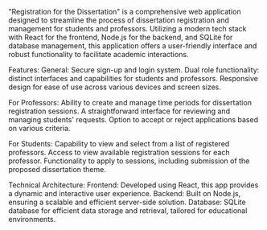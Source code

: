 "Registration for the Dissertation" is a comprehensive web application designed to streamline the process of dissertation registration and management for students and professors. 
Utilizing a modern tech stack with React for the frontend, Node.js for the backend, and SQLite for database management, this application offers a user-friendly interface and robust functionality to facilitate academic interactions.

Features:
General:
Secure sign-up and login system.
Dual role functionality: distinct interfaces and capabilities for students and professors.
Responsive design for ease of use across various devices and screen sizes.

For Professors:
Ability to create and manage time periods for dissertation registration sessions.
A straightforward interface for reviewing and managing students' requests.
Option to accept or reject applications based on various criteria.

For Students:
Capability to view and select from a list of registered professors.
Access to view available registration sessions for each professor.
Functionality to apply to sessions, including submission of the proposed dissertation theme.

Technical Architecture:
Frontend: Developed using React, this app provides a dynamic and interactive user experience.
Backend: Built on Node.js, ensuring a scalable and efficient server-side solution.
Database: SQLite database for efficient data storage and retrieval, tailored for educational environments.
